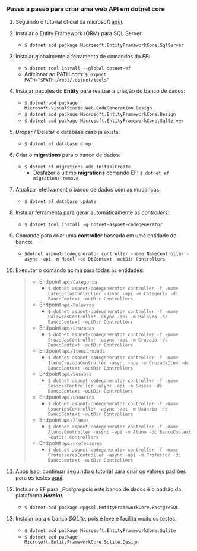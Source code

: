 ### Passo a passo para criar uma web API em dotnet core
1. Seguindo o tutorial oficial da microsoft [aqui](https://docs.microsoft.com/en-us/ef/core/get-started/overview/install).
2. Instalar o Entity Framework (ORM) para SQL Server:
    * `$ dotnet add package Microsoft.EntityFrameworkCore.SqlServer`
3. Instalar globalmente a ferramenta de comandos do _EF_:
    * `$ dotnet tool install --global dotnet-ef`
    * Adicionar ao PATH com: `$ export PATH="$PATH:/root/.dotnet/tools"`
4. Instalar pacotes do **Entity** para realizar a criação do banco de dados:
    * `$ dotnet add package Microsoft.VisualStudio.Web.CodeGeneration.Design`
    * `$ dotnet add package Microsoft.EntityFrameworkCore.Design`
    * `$ dotnet add package Microsoft.EntityFrameworkCore.SqlServer`
5. Dropar / Deletar o database caso já exista:
    * `$ dotnet ef database drop`
6. Criar o __migrations__ para o banco de dados:
    * `$ dotnet ef migrations add InitialCreate`
    	* Desfazer o último __migrations__ comando EF: `$ dotnet ef migrations remove`
7. Atualizar efetivament o banco de dados com as mudanças:
    * `$ dotnet ef database update`
8. Instalar ferramenta para gerar automáticamente as _controllers_:
    * `$ dotnet tool install -g dotnet-aspnet-codegenerator`
9. Comando para criar uma __controller__ baseada em uma entidade do banco:
    * `$dotnet aspnet-codegenerator controller -name NameController -async -api -m Model -dc DbContext -outDir Controllers`
10. Executar o comando acima para todas as entidades:
    > * Endpoint `api/Categoria`
    >    * `$ dotnet aspnet-codegenerator controller -f -name CategoriasController -async -api -m Categoria -dc BancoContext -outDir Controllers`
    > * Endpoint `api/Palavras`
    >    * `$ dotnet aspnet-codegenerator controller -f -name PalavrasController -async -api -m Palavra -dc BancoContext -outDir Controllers`
    > * Endpoint `api/Cruzadas`
    >    * `$ dotnet aspnet-codegenerator controller -f -name CruzadasController -async -api -m Cruzada -dc BancoContext -outDir Controllers`
    > * Endpoint `api/ItensCruzada`
    >    * `$ dotnet aspnet-codegenerator controller -f -name ItensCruzadaController -async -api -m CruzadaItem -dc BancoContext -outDir Controllers`
    > * Endpoint `api/Sessoes`
    >    * `$ dotnet aspnet-codegenerator controller -f -name SessoesController -async -api -m Sessao -dc BancoContext -outDir Controllers`
    > * Endpoint `api/Usuarios`
    >    * `$ dotnet aspnet-codegenerator controller -f -name UsuariosController -async -api -m Usuario -dc BancoContext -outDir Controllers`
    > * Endpoint `api/Alunos`
    >    * `$ dotnet aspnet-codegenerator controller -f -name AlunosController -async -api -m Aluno -dc BancoContext -outDir Controllers`
    > * Endpoint `api/Professores`
    >    * `$ dotnet aspnet-codegenerator controller -f -name ProfessoresController -async -api -m Professor -dc BancoContext -outDir Controllers`

11. Após isso, continuar seguindo o tutorial para criar os valores padrões para os testes [aqui](https://docs.microsoft.com/en-us/aspnet/core/data/ef-mvc/complex-data-model?view=aspnetcore-5.0).

12. Instalar o EF para __Postgre_ pois este banco de dados é o padrão da plataforma ***Heroku***.
    * `$ dotnet add package Npgsql.EntityFrameworkCore.PostgreSQL`
13. Instalar para o banco _SQLite_, pois é leve e facilita muito os testes.
    * `$ dotnet add package Microsoft.EntityFrameworkCore.Sqlite`
    * `$ dotnet add package Microsoft.EntityFrameworkCore.Sqlite.Design`
